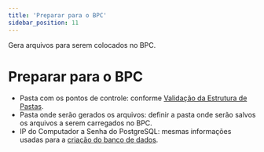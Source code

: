 ```yaml
---
title: 'Preparar para o BPC'
sidebar_position: 11
---
```


Gera arquivos para serem colocados no BPC.

# Preparar para o BPC

* Pasta com os pontos de controle: conforme [Validação da Estrutura de Pastas](/guia_pto_controle/validar_estrutura_pastas.md).
* Pasta onde serão gerados os arquivos: definir a pasta onde serão salvos os arquivos a serem carregados no BPC.
* IP do Computador a Senha do PostgreSQL: mesmas informações usadas para a [criação do banco de dados](/guia_pto_controle/criar_banco_dados.md).